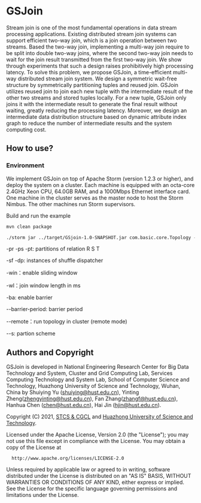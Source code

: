 # GSJoin

Stream join is one of the most fundamental operations in data stream processing applications. Existing distributed stream join systems can support efficient two-way join, which is a join operation between two streams. Based the two-way join, implementing a multi-way join require to be split into double two-way joins, where the second two-way join needs to wait for the join result transmitted from the first two-way join. We show through experiments that such a design raises prohibitively high processing latency. To solve this problem, we propose GSJoin, a time-efficient multi-way distributed stream join system. We design a symmetric wait-free structure by symmetrically partitioning tuples and reused join. GSJoin utilizes reused join to join each new tuple with the intermediate result of the other two streams and stored tuples locally. For a new tuple, GSJoin only joins it with the intermediate result to generate the final result without waiting, greatly reducing the processing latency. Moreover, we design an intermediate data distribution structure based on dynamic attribute index graph to reduce the number of intermediate results and the system computing cost.

## How to use?

### Environment

We implement GSJoin on top of Apache Storm (version 1.2.3 or higher), and deploy the system on a cluster. Each machine is equipped with an octa-core 2.4GHz Xeon CPU, 64.0GB RAM, and a 1000Mbps Ethernet interface card. One machine in the cluster serves as the master node to host the Storm Nimbus. The other machines run Storm supervisors.

Build and run the example

```txt
mvn clean package

./storm jar ../target/GSjoin-1.0-SNAPSHOT.jar com.basic.core.Topology -n 90 -pr 45 -ps 45 -pt 45 -sf 8 -dp 8 -win -wl 2000 --remote --s random
```

-pr -ps  -pt: partitions of relation R S T

-sf -dp: instances of shuffle dispatcher

-win：enable sliding window

-wl：join window length in ms  

-ba: enable barrier  

--barrier-period: barrier period

--remote：run topology in cluster (remote mode)

--s: partion scheme


## Authors and Copyright

GSJoin is developed in National Engineering Research Center for Big Data Technology and System, Cluster and Grid Computing Lab, Services Computing Technology and System Lab, School of Computer Science and Technology, Huazhong University of Science and Technology, Wuhan, China by Shuiying Yu (shuiying@hust.edu.cn), Yinting Zheng(zhengyinting@hust.edu.cn), Fan Zhang(zhangf@hust.edu.cn), Hanhua Chen (chen@hust.edu.cn), Hai Jin (hjin@hust.edu.cn).

Copyright (C) 2021, [STCS & CGCL](http://grid.hust.edu.cn/) and [Huazhong University of Science and Technology](https://www.hust.edu.cn/).

Licensed under the Apache License, Version 2.0 (the "License"); you may not use this file except in compliance with the License. You may obtain a copy of the License at

```
  http://www.apache.org/licenses/LICENSE-2.0
```
Unless required by applicable law or agreed to in writing, software distributed under the License is distributed on an "AS IS" BASIS, WITHOUT WARRANTIES OR CONDITIONS OF ANY KIND, either express or implied. See the License for the specific language governing permissions and limitations under the License.
